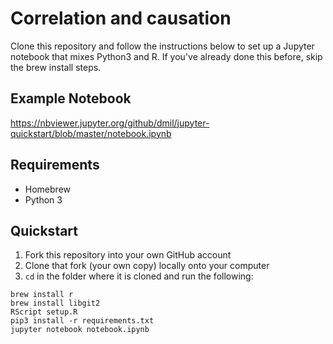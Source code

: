 # Correlation and causation 

Clone this repository and follow the instructions below to set up a Jupyter notebook that mixes Python3 and R. If you've already done this before, skip the brew install steps. 

## Example Notebook

https://nbviewer.jupyter.org/github/dmil/jupyter-quickstart/blob/master/notebook.ipynb

## Requirements

* Homebrew
* Python 3

## Quickstart

1. Fork this repository into your own GitHub account
2. Clone that fork (your own copy) locally onto your computer
3. `cd` in the folder where it is cloned and run the following:

```
brew install r
brew install libgit2
RScript setup.R
pip3 install -r requirements.txt
jupyter notebook notebook.ipynb
```
